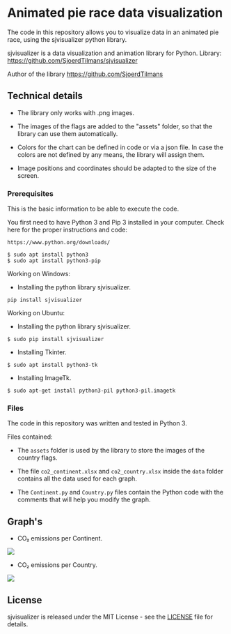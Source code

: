 # Animated pie race data visualization

The code in this repository allows you to visualize data in an animated pie race, using the sjvisualizer python library.

sjvisualizer is a data visualization and animation library for Python.
Library: https://github.com/SjoerdTilmans/sjvisualizer

Author of the library https://github.com/SjoerdTilmans

## Technical details

* The library only works with .png images.

* The images of the flags are added to the "assets" folder, so that the library can use them automatically.

* Colors for the chart can be defined in code or via a json file. In case the colors are not defined by any means, the library will assign them.

* Image positions and coordinates should be adapted to the size of the screen.


### Prerequisites

This is the basic information to be able to execute the code.

You first need to have Python 3 and Pip 3 installed in your computer. Check here for the proper instructions and code:
```
https://www.python.org/downloads/

$ sudo apt install python3
$ sudo apt install python3-pip
```

Working on Windows:

* Installing the python library sjvisualizer.
```
pip install sjvisualizer
```

Working on Ubuntu:

* Installing the python library sjvisualizer.
```
$ sudo pip install sjvisualizer
```

* Installing Tkinter.
```
$ sudo apt install python3-tk
```

* Installing ImageTk.
```
$ sudo apt-get install python3-pil python3-pil.imagetk
```

### Files

The code in this repository was written and tested in Python 3.

Files contained:

* The `assets` folder is used by the library to store the images of the country flags.

* The file `co2_continent.xlsx` and `co2_country.xlsx` inside the `data` folder contains all the data used for each graph.

* The `Continent.py` and `Country.py` files contain the Python code with the comments that will help you modify the graph.


## Graph's

* CO₂ emissions per Continent.

![](CO2_continent.gif)


* CO₂ emissions per Country.

![](CO2_country.gif)


## License

sjvisualizer is released under the MIT License - see the [LICENSE](LICENSE) file for details.